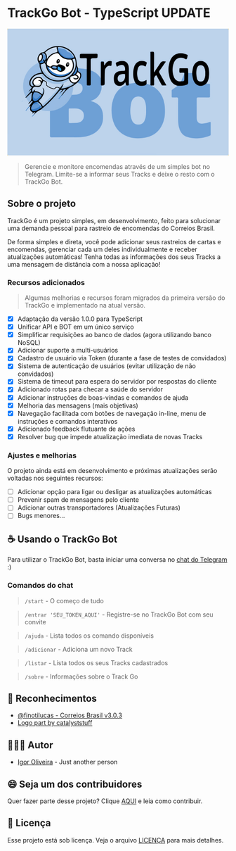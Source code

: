 # TrackGo Bot - TypeScript UPDATE

<img src="./img/banner.jpg" alt="Banner TrackGo Bot">

> Gerencie e monitore encomendas através de um simples bot no Telegram. Limite-se a informar seus Tracks e deixe o resto com o TrackGo Bot.

## Sobre o projeto

TrackGo é um projeto simples, em desenvolvimento, feito para solucionar uma demanda pessoal para rastreio de encomendas do Correios Brasil.

De forma simples e direta, você pode adicionar seus rastreios de cartas e encomendas, gerenciar cada um deles individualmente e receber atualizações automáticas!
Tenha todas as informações dos seus Tracks a uma mensagem de distância com a nossa aplicação!

### Recursos adicionados
> Algumas melhorias e recursos foram migrados da primeira versão do TrackGo e implementado na atual versão.

- [x] Adaptação da versão 1.0.0 para TypeScript
- [x] Unificar API e BOT em um único serviço
- [x] Simplificar requisições ao banco de dados (agora utilizando banco NoSQL)
- [x] Adicionar suporte a multi-usuários
- [x] Cadastro de usuário via Token (durante a fase de testes de convidados)
- [x] Sistema de autenticação de usuários (evitar utilização de não convidados)
- [x] Sistema de timeout para espera do servidor por respostas do cliente
- [x] Adicionado rotas para checar a saúde do servidor
- [x] Adicionar instruções de boas-vindas e comandos de ajuda
- [x] Melhoria das mensagens (mais objetivas)
- [x] Navegação facilitada com botões de navegação in-line, menu de instruções e comandos interativos
- [x] Adicionado feedback flutuante de ações
- [x] Resolver bug que impede atualização imediata de novas Tracks

### Ajustes e melhorias

O projeto ainda está em desenvolvimento e próximas atualizações serão voltadas nos seguintes recursos:

- [ ] Adicionar opção para ligar ou desligar as atualizações automáticas
- [ ] Prevenir spam de mensagens pelo cliente
- [ ] Adicionar outras transportadores (Atualizações Futuras)
- [ ] Bugs menores...

## ☕ Usando o TrackGo Bot

Para utilizar o TrackGo Bot, basta iniciar uma conversa no [chat do Telegram](https://t.me/TrackGo_Bot) :)

### Comandos do chat

> `/start` - O começo de tudo

> `/entrar 'SEU_TOKEN_AQUI'` - Registre-se no TrackGo Bot com seu convite

> `/ajuda` - Lista todos os comando disponíveis

> `/adicionar` - Adiciona um novo Track

> `/listar` - Lista todos os seus Tracks cadastrados

> `/sobre` - Informações sobre o Track Go

## 🤝 Reconhecimentos

* [@finotilucas - Correios Brasil v3.0.3](https://www.npmjs.com/package/correios-brasil)
* [Logo part by catalyststuff](http://www.freepik.com)

## 🙋🏾‍♂️ Autor

* [Igor Oliveira](https://github.com/reedbluue) - Just another person

## 😄 Seja um dos contribuidores

Quer fazer parte desse projeto? Clique [AQUI](./CONTRIBUTING.md) e leia como contribuir.

## 📝 Licença

Esse projeto está sob licença. Veja o arquivo [LICENÇA](./LICENSE) para mais detalhes.